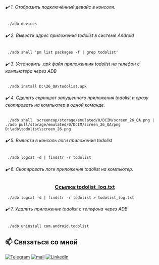 ###### :heavy_check_mark: 1. Отобразить подключённый девайс в консоли. 
     ./adb devices
###### :heavy_check_mark:  2. Вывести адрес приложения todolist в системе Android
     ./adb shell 'pm list packages -f | grep todolist'
###### :heavy_check_mark: 3. Установить .apk файл приложениия todolist на телефон с компьютера через  ADB 
     ./adb install D:\26_QA\todolist.apk
 ###### :heavy_check_mark: 4. Сделать скриншот запущенного приложения todolist и сразу скопировать на компьютер в одной команде.
     ./adb shell  screencap/storage/emulated/0/DCIM/screen_26_QA.png | ./adb pull/storage/emulated/0/DCIM/screen_26_QA/png D:\adb\todolist\screen_26.png
 ###### :heavy_check_mark: 5. Вывести в консоль логи приложения todolist
     ./adb logcat -d | findstr -r todolist
 ###### :heavy_check_mark: 6. Скопировать логи приложения todolist на компьютер. 
### <center> [Ссылка:todolist_log.txt](https://github.com/P-e-t-e-r-Parker/ADB/blob/main/todolist_log.txt)
     ./adb logcat -d | findstr -r todolist > todolist_log.txt
 ###### :heavy_check_mark: 7. Удалить приложение todolist с телефона через ADB
     ./adb uninstall com.android.todolist






## 📫 Связаться со мной
[![Telegram](https://img.shields.io/static/v1?style=for-the-badge&logo=telegram&message=telegram&label=&color=4165a3&labelColor=000000)](https://t.me/petrshelkunov)
[![mail](https://img.shields.io/static/v1?style=for-the-badge&logo=gmail&message=mail&label=&color=e8203b&labelColor=000000)](mailto:petia.shelkunov@yandex.ru)
[![LinkedIn](https://img.shields.io/static/v1?style=for-the-badge&logo=linkedin&message=LinkedIn&label=&color=3947c4&labelColor=000000)](https://linkedin.com/in/petr-shhelkunov)
